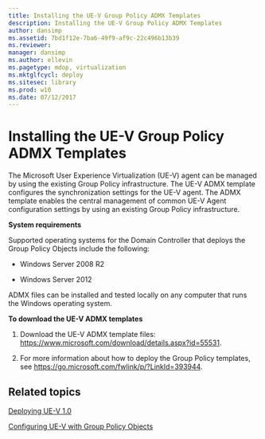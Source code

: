```yaml
---
title: Installing the UE-V Group Policy ADMX Templates
description: Installing the UE-V Group Policy ADMX Templates
author: dansimp
ms.assetid: 7bd1f12e-7ba6-49f9-af9c-22c496b13b39
ms.reviewer: 
manager: dansimp
ms.author: ellevin
ms.pagetype: mdop, virtualization
ms.mktglfcycl: deploy
ms.sitesec: library
ms.prod: w10
ms.date: 07/12/2017
---
```



# Installing the UE-V Group Policy ADMX Templates


The Microsoft User Experience Virtualization (UE-V) agent can be managed by using the existing Group Policy infrastructure. The UE-V ADMX template configures the synchronization settings for the UE-V agent. The ADMX template enables the central management of common UE-V Agent configuration settings by using an existing Group Policy infrastructure.

**System requirements**

Supported operating systems for the Domain Controller that deploys the Group Policy Objects include the following:

-   Windows Server 2008 R2

-   Windows Server 2012

ADMX files can be installed and tested locally on any computer that runs the Windows operating system.

**To download the UE-V ADMX templates**

1.  Download the UE-V ADMX template files: <https://www.microsoft.com/download/details.aspx?id=55531>.

2.  For more information about how to deploy the Group Policy templates, see <https://go.microsoft.com/fwlink/p/?LinkId=393944>.

## Related topics


[Deploying UE-V 1.0](deploying-ue-v-10.md)

[Configuring UE-V with Group Policy Objects](configuring-ue-v-with-group-policy-objects.md)

 

 





